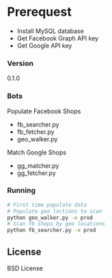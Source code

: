# Prerequest
  - Install MySQL database
  - Get Facebook Graph API key
  - Get Google API key

### Version
0.1.0

### Bots

Populate Facebook Shops
- fb_searcher.py
- fb_fetcher.py
- geo_walker.py

Match Google Shops
- gg_matcher.py
- gg_fetcher.py

### Running
```sh
# First time populate data
# Populate geo loctions to scan
python geo_walker.py -e prod  
# Scan fb shops by geo locations
python fb_searcher.py -e prod
```
License
----
BSD License